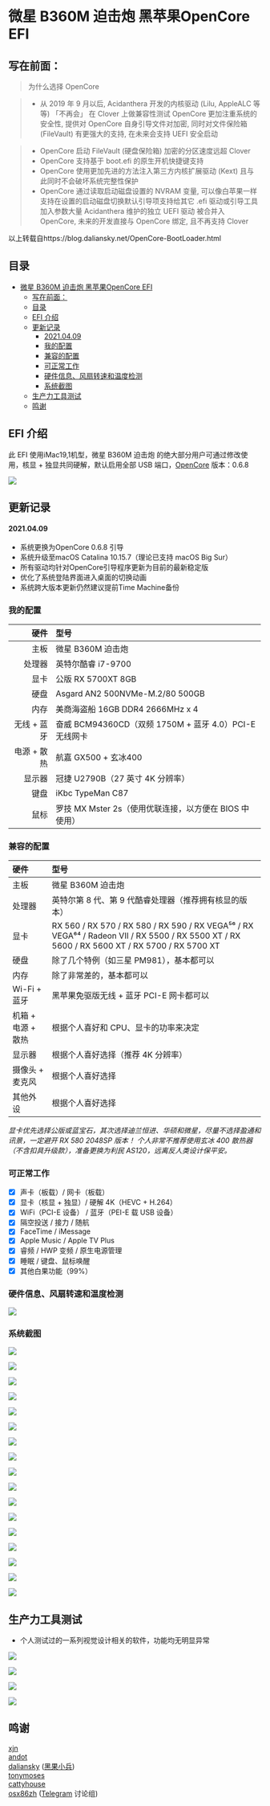 # 微星 B360M 迫击炮 黑苹果OpenCore EFI

## 写在前面：
> 为什么选择 OpenCore

> * 从 2019 年 9 月以后, Acidanthera 开发的内核驱动 (Lilu, AppleALC 等等) 「不再会」 在 Clover 上做兼容性测试
> OpenCore 更加注重系统的安全性, 提供对 OpenCore 自身引导文件对加密, 同时对文件保险箱 (FileVault) 有更强大的支持, 在未来会支持 UEFI 安全启动

> * OpenCore 启动 FileVault (硬盘保险箱) 加密的分区速度远超 Clover
> * OpenCore 支持基于 boot.efi 的原生开机快捷键支持
> * OpenCore 使用更加先进的方法注入第三方内核扩展驱动 (Kext) 且与此同时不会破坏系统完整性保护
> * OpenCore 通过读取启动磁盘设置的 NVRAM 变量, 可以像白苹果一样支持在设置的启动磁盘切换默认引导项支持给其它 .efi 驱动或引导工具加入参数大量 Acidanthera 维护的独立 UEFI 驱动 被合并入 OpenCore, 未来的开发直接与 OpenCore 绑定, 且不再支持 Clover
> 
以上转载自https://blog.daliansky.net/OpenCore-BootLoader.html

## 目录
- [微星 B360M 迫击炮 黑苹果OpenCore EFI](#微星b360m迫击炮黑苹果-opencore-efi)
  - [写在前面：](#写在前面：)
  - [目录](#目录)
  - [EFI 介绍](#efi介绍)
  - [更新记录](#更新记录)
      - [2021.04.09](#2021-04-09)
    - [我的配置](#我的配置)
    - [兼容的配置](#兼容的配置)
    - [可正常工作](#可正常工作)
    - [硬件信息、风扇转速和温度检测](#硬件信息、风扇转速和温度检测)
    - [系统截图](#系统截图)
  - [生产力工具测试](#生产力工具测试)
  - [鸣谢](#鸣谢)

## EFI 介绍

此 EFI 使用iMac19,1机型，微星 B360M 迫击炮 的绝大部分用户可通过修改使用，核显 + 独显共同硬解，默认启用全部 USB 端口，[OpenCore](https://github.com/acidanthera/OpenCorePkg) 版本：0.6.8

![](https://github.com/AskyStudio/Hackintosh---MSI-B360m-Mortar/blob/Hackintosh-OpenCore/Images/System-info.png?raw=true)

## 更新记录

#### 2021.04.09

-   系统更换为OpenCore 0.6.8 引导
-   系统升级至macOS Catalina 10.15.7（理论已支持 macOS Big Sur）
-   所有驱动均针对OpenCore引导程序更新为目前的最新稳定版
-   优化了系统登陆界面进入桌面的切换动画
-   系统跨大版本更新仍然建议提前Time Machine备份

### 我的配置

|      硬件 | 型号                                         |
| ------: | :----------------------------------------- |
|      主板 | 微星 B360M 迫击炮                               |
|     处理器 | 英特尔酷睿 i7-9700                              |
|      显卡 | 公版 RX 5700XT 8GB                           |
|      硬盘 | Asgard AN2 500NVMe-M.2/80 500GB            |
|      内存 | 美商海盗船 16GB DDR4 2666MHz x 4                |
| 无线 + 蓝牙 | 奋威 BCM94360CD（双频 1750M + 蓝牙 4.0）PCI-E 无线网卡 |
| 电源 + 散热 | 航嘉 GX500 + 玄冰400                           |
|     显示器 | 冠捷 U2790B（27 英寸 4K 分辨率）                    |
|      键盘 | iKbc TypeMan C87                             |
|      鼠标 | 罗技 MX Mster 2s（使用优联连接，以方便在 BIOS 中使用）       |

### 兼容的配置

| 硬件 | 型号     |
| :------------- | :------------- |
| 主板                | 微星 B360M 迫击炮      |
| 处理器              | 英特尔第 8 代、第 9 代酷睿处理器（推荐拥有核显的版本）  |
| 显卡                | RX 560 / RX 570 / RX 580 / RX 590 / RX VEGA⁵⁶ / RX VEGA⁶⁴ / Radeon VII / RX 5500 / RX 5500 XT / RX 5600 / RX 5600 XT / RX 5700 / RX 5700 XT  |
| 硬盘                | 除了几个特例（如三星 PM981），基本都可以  |
| 内存                | 除了非常差的，基本都可以  |
| Wi-Fi + 蓝牙        | 黑苹果免驱版无线 + 蓝牙 PCI-E 网卡都可以  |
| 机箱 + 电源 + 散热   | 根据个人喜好和 CPU、显卡的功率来决定  |
| 显示器              | 根据个人喜好选择（推荐 4K 分辨率）  |
| 摄像头 + 麦克风      | 根据个人喜好选择  |
| 其他外设            | 根据个人喜好选择  |

_显卡优先选择公版或蓝宝石，其次选择迪兰恒进、华硕和微星，尽量不选择盈通和讯景，一定避开 RX 580 2048SP 版本！_
_个人非常不推荐使用玄冰 400 散热器（不含扣具升级款），准备更换为利民 AS120，远离反人类设计保平安。_

### 可正常工作

-   [x] 声卡（板载）/ 网卡（板载）
-   [x] 显卡（核显 + 独显）/ 硬解 4K（HEVC + H.264）
-   [x] WiFi（PCI-E 设备） / 蓝牙（PEI-E 载 USB 设备）
-   [x] 隔空投送 / 接力 / 随航
-   [x] FaceTime / iMessage
-   [x] Apple Music / Apple TV Plus
-   [x] 睿频 / HWP 变频 / 原生电源管理
-   [x] 睡眠 / 键盘、鼠标唤醒
-   [x] 其他白果功能（99%）

### 硬件信息、风扇转速和温度检测

![](https://github.com/AskyStudio/Hackintosh---MSI-B360m-Mortar/blob/Hackintosh-OpenCore/Images/Hardware-info-test.png?raw=true)

### 系统截图

![](https://github.com/AskyStudio/Hackintosh---MSI-B360m-Mortar/blob/Hackintosh-OpenCore/Images/Memory.png?raw=true)

![](https://github.com/AskyStudio/Hackintosh---MSI-B360m-Mortar/blob/Hackintosh-OpenCore/Images/HiDPI.png?raw=true)

![](https://github.com/AskyStudio/Hackintosh---MSI-B360m-Mortar/blob/Hackintosh-OpenCore/Images/4k-video-decode.png?raw=true)

![](https://github.com/AskyStudio/Hackintosh---MSI-B360m-Mortar/blob/Hackintosh-OpenCore/Images/Audio-out.png?raw=true)

![](https://github.com/AskyStudio/Hackintosh---MSI-B360m-Mortar/blob/Hackintosh-OpenCore/Images/Audio-in.png?raw=true)

![](https://github.com/AskyStudio/Hackintosh---MSI-B360m-Mortar/blob/Hackintosh-OpenCore/Images/Wi-Fi.png?raw=true)

![](https://github.com/AskyStudio/Hackintosh---MSI-B360m-Mortar/blob/Hackintosh-OpenCore/Images/Bluetooth.png?raw=true)

![](https://github.com/AskyStudio/Hackintosh---MSI-B360m-Mortar/blob/Hackintosh-OpenCore/Images/Handoff.png?raw=true)

![](https://github.com/AskyStudio/Hackintosh---MSI-B360m-Mortar/blob/Hackintosh-OpenCore/Images/Time-Machine.png?raw=true)

![](https://github.com/AskyStudio/Hackintosh---MSI-B360m-Mortar/blob/Hackintosh-OpenCore/Images/NVME%20ssd.png?raw=true)

![](https://github.com/AskyStudio/Hackintosh---MSI-B360m-Mortar/blob/Hackintosh-OpenCore/Images/USB.png?raw=true)

![](https://github.com/AskyStudio/Hackintosh---MSI-B360m-Mortar/blob/Hackintosh-OpenCore/Images/Gpu.png?raw=true)

![](https://github.com/AskyStudio/Hackintosh---MSI-B360m-Mortar/blob/Hackintosh-OpenCore/Images/PM.png?raw=true)

![](https://github.com/AskyStudio/Hackintosh---MSI-B360m-Mortar/blob/Hackintosh-OpenCore/Images/Bluetooth-2.png?raw=true)

![](https://github.com/AskyStudio/Hackintosh---MSI-B360m-Mortar/blob/Hackintosh-OpenCore/Images/GeekBench-CPU.png?raw=true)

![](https://github.com/AskyStudio/Hackintosh---MSI-B360m-Mortar/blob/Hackintosh-OpenCore/Images/GeekBench-GPU-Metal.png?raw=true)

![](https://github.com/AskyStudio/Hackintosh---MSI-B360m-Mortar/blob/Hackintosh-OpenCore/Images/GeekBench-GPU-OpenCL.png?raw=true)


## 生产力工具测试

-   个人测试过的一系列视觉设计相关的软件，功能均无明显异常

![](https://github.com/AskyStudio/Hackintosh---MSI-B360m-Mortar/blob/Hackintosh-OpenCore/Images/App-CGI.png?raw=true)

![](https://github.com/AskyStudio/Hackintosh---MSI-B360m-Mortar/blob/Hackintosh-OpenCore/Images/App-Design.png?raw=true)

![](https://github.com/AskyStudio/Hackintosh---MSI-B360m-Mortar/blob/Hackintosh-OpenCore/Images/App-Developer%20Tools.png?raw=true)

![](https://github.com/AskyStudio/Hackintosh---MSI-B360m-Mortar/blob/Hackintosh-OpenCore/Images/App-Normal%20Tools.png?raw=true)


## 鸣谢

[xjn](https://blog.xjn819.com/)<br>
[andot](https://github.com/andot/MSI-B360M-MORTAR-IMACPRO-EFI/)<br>
[daliansky](https://github.com/daliansky) ([黑果小兵](https://blog.daliansky.net/))<br>
[tonymoses](http://bbs.pcbeta.com/viewthread-1835637-1-1.html)<br>
[cattyhouse](https://github.com/cattyhouse/oc-guide/)<br>
[osx86zh](https://t.me/osx86zh/) ([Telegram](https://telegram.org/) 讨论组)
